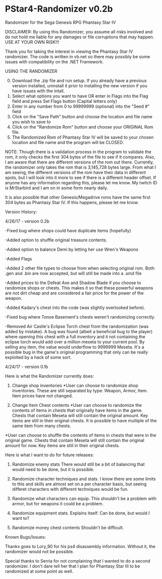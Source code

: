 # PStar4-Randomizer v0.2b
Randomizer for the Sega Genesis RPG Phantasy Star IV

DISCLAIMER: By using this Randomizer, you assume all risks involved and do not hold me liable for any damages or file corruptions that may happen. USE AT YOUR OWN RISK!!!

Thank you for taking the interest in viewing the Phantasy Star IV randomizer. The code is written in vb.net so there may possibly be some issues with compatibility on the .NET Framework.

USING THE RANDOMIZER

0. Download the .zip file and run setup. If you already have a previous version installed, uninstall it prior to installing the new version if you have issues with the intall.
1. Select what options you want to have OR enter in Flags into the Flag field and press Set Flags button (Capital letters only)
2. Enter in any number from 0 to 99999999 (optional) into the "Seed #" field
3. Click on the "Save Path" button and choose the location and file name you wish to save to
4. Click on the "Randomize Rom" button and choose your ORIGINAL Rom file.
5. The Randomized Rom of Phantasy Star IV will be saved to your chosen location and file name and the program will be CLOSED.

NOTE: Though there is a validation process in the program to validate the rom, it only checks the first 304 bytes of the file to see if it compares. Also, I am aware that there are different versions of the rom out there. Currently, the randomizer only takes the rom that is 3,145,728 bytes large. From what I am seeing, the different versions of the rom have their data in different spots, but I will look into it more to see if there is a different header offset. If anyone has any information regarding this, please let me know. My twitch ID is MrStarbird and I am on in some form nearly daily.

It is also possible that other Genesis/Megadrive roms have the same first 304 bytes as Phantasy Star IV. If this happens, please let me know.

Version History:

4/26/17 - version 0.2b

-Fixed bug where shops could have duplicate items (hopefully)

-Added option to shuffle original treasure contents.

-Added option to balance Demi by letting her use Wren's Weapons

-Added Flags

-Added 2 other file types to choose from when selecting original rom. Both .gen and .bin are now accepted, but will still be made into a .smd file

-Added prices to the Defeat Axe and Shadow Blade if you choose to randomize shops or chests. This makes it so that these powerful weapons are not dirt cheap and are considered a fair price for the power of the weapon.

-Added Kadary's chest into the code (was slightly overlooked before).

-Fixed bug where Tonoe Basement's chests weren't randomizing correctly.

-Removed Air Castle's Eclipse Torch chest from the randomization (was added by mistake). A bug was found (albeit a beneficial bug to the player) where opening this chest with a full inventory and it not containing the eclipse torch would add over a million meseta to your current pool. By selling any item, the value would underflow to 9999999 Meseta. It's a possible bug in the game's original programming that only can be really exploited by a hack of some sort.

4/24/17 - version 0.1b

Here is what the Randomizer currently does:

1. Change shop inventories
*User can choose to randomize shop inventories. These are still separated by type: Weapon, Armor, Item. Item prices have not changed.

2. Change Item Chest contents
*User can choose to randomize the contents of items in chests that originally have items in the game. Chests that contain Meseta will still contain the original amount. Key items are still in their original chests. It is possible to have multiple of the same item from many chests.

*User can choose to shuffle the contents of items in chests that were in the original game. Chests that contain Meseta will still contain the original amount for now. Key items are still in their original chests.

Here is what I want to do for future releases:

1. Randomize enemy stats
There would still be a bit of balancing that would need to be done, but it is possible.

2. Randomize character techniques and stats.
I know there are some limits to this and skills are almost set on a per character basis, but seeing differet characters with different techniques would be fun.

3. Randomize what characters can equip.
This shouldn't be a problem with armor, but for weapons it could be a problem.

4. Randomize equipment stats.
Explains itself. Can be done, but would I want to?

5. Randomize money chest contents
Shouldn't be difficult.

Known Bugs/Issues:

Thanks goes to Lory_90 for his ps4 disassembly information. Without it, the randomizer would not be possible.

Special thanks to Serria for not complaining that I wanted to do a second randomizer. I don't dare tell her that I plan for Phantasy Star III to be randomized at some point as well.
